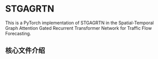 # STGAGRTN
This is a PyTorch implementation of STGAGRTN in the Spatial-Temporal Graph Attention Gated Recurrent Transformer Network for Traffic Flow Forecasting.

## 核心文件介绍
